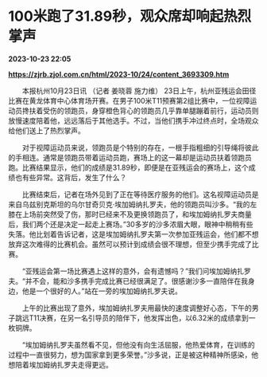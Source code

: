 # 100米跑了31.89秒，观众席却响起热烈掌声

**2023-10-23 22:05**

**https://zjrb.zjol.com.cn/html/2023-10/24/content_3693309.htm**

　　本报杭州10月23日讯 （记者 姜晓蓉 施力维） 23日上午，杭州亚残运会田径比赛在黄龙体育中心体育场开赛。在男子100米T11预赛第2组比赛中，一位视障运动员搀扶着受伤的领跑员，身穿橙色背心的领跑员几乎靠单腿蹦着前行，运动员则放慢速度陪着他，远远落后于其他选手。不过，当他们携手冲过终点时，全场观众给他们送上了热烈掌声。

　　对于视障运动员来说，领跑员是个特别的存在，一根手指粗细的引导绳将彼此的手相连。通常是领跑员带着运动员跑，赛场上的这一幕却是运动员扶着领跑员跑。比赛结果显示，他们的成绩是31.89秒，即便是在亚残运会的赛场上，这个成绩也有些异常。这背后，发生了什么？

　　比赛结束后，记者在场外见到了正在等待医疗服务的他们。这名视障运动员是来自乌兹别克斯坦的乌尔甘奇贝克·埃加姆纳扎罗夫，他的领跑员叫沙多。“我的左膝在上场前突然受了伤，那时已经来不及更换领跑员了，和埃加姆纳扎罗夫商量后，我们两个还是决定一起走上赛场。”30多岁的沙多浓眉大眼，眼神中稍稍有些失落。他比划着告诉记者，这是埃加姆纳扎罗夫第一次参加亚残运会，他们都不想放弃这次难得的比赛机会。虽然可以预计到成绩会很不理想，但至少携手完成了比赛。

　　“亚残运会第一场比赛遇上这样的意外，会有遗憾吗？”我们问埃加姆纳扎罗夫。“并不会，能和沙多携手完成比赛已经很满足了。很感谢沙多一直陪伴在我身边，他是一个很好的人。”站在一旁的埃加姆纳扎罗夫说。

　　上午的比赛出现了意外，埃加姆纳扎罗夫用最快的速度调整好心态，下午的男子跳远T11决赛，在另一名引导员的陪伴下，他发挥出色，以6.32米的成绩拿到一枚铜牌。

　　“埃加姆纳扎罗夫虽然看不见，但他没有向生活屈服，他热爱体育，在训练的过程中一直很努力，想为国家拿到更多荣誉。”沙多说，正是被这种精神所感染，他想陪着埃加姆纳扎罗夫走得更远。